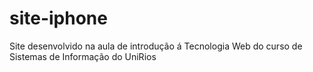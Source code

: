 # site-iphone
Site desenvolvido na aula de introdução á Tecnologia Web do curso de Sistemas de Informação do UniRios
